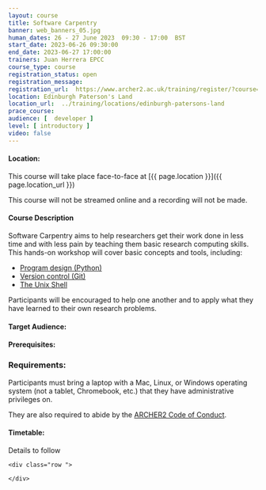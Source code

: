 ```yaml
---
layout: course
title: Software Carpentry
banner: web_banners_05.jpg 
human_dates: 26 - 27 June 2023  09:30 - 17:00  BST
start_date: 2023-06-26 09:30:00
end_date: 2023-06-27 17:00:00
trainers: Juan Herrera EPCC
course_type: course
registration_status: open
registration_message: 
registration_url:  https://www.archer2.ac.uk/training/register/?course=230626-software-carpentry
location: Edinburgh Paterson's Land
location_url:  ../training/locations/edinburgh-patersons-land
prace_course: 
audience: [  developer ]
level: [ introductory ]
video: false
---
```


#### Location:

This course will take place face-to-face at  [{{ page.location }}]({{ page.location_url }})

This course will not be streamed online and a recording will not be made.

#### Course Description

Software Carpentry aims to help researchers get their work done in less time and with less pain by teaching them basic research computing skills. This hands-on workshop will cover basic concepts and tools, including:

-    [Program design (Python)](https://swcarpentry.github.io/python-novice-inflammation/)
-    [Version control (Git)](https://swcarpentry.github.io/git-novice/)
-    [The Unix Shell](https://swcarpentry.github.io/shell-novice/)

Participants will be encouraged to help one another and to apply what they have learned to their own research problems.

#### Target Audience:

#### Prerequisites:

### Requirements:

Participants must bring a laptop with a Mac, Linux, or Windows operating system (not a tablet, Chromebook, etc.) that they have administrative privileges on.

They are also required to abide by the [ARCHER2  Code of Conduct](../../../about/policies/code-of-conduct.html). 


#### Timetable:

Details to follow

<section id="service">

<!-- 

<h2><a name="materials">Course materials</a></h2>
 -->


    <div class="row ">	

<!-- 		
      <div class="col-xs-6 col-sm-4">
        <a class="ar2_linkbox ar2_linkbox-green" 
          href="   ">
          <strong>Course materials</strong>         
        </a>
      </div>
 -->

<!--  
      <div class="col-xs-6 col-sm-4">
        <a class="ar2_linkbox ar2_linkbox-teal" 
          href="https://pad.archer2.ac.uk/p/NNNNNN-xxxxxxx">
          <strong>Course Chat</strong>       
        </a>
      </div>
		
 -->
 	</div>
		
		
					


<!-- 		
<h2><a name="videos">Videos</a></h2>

<h3>Session 1</h3>

<div>
	<iframe title="Video" width="560" height="315" src="https://www.youtube.com/embed/xxxxxxxxxxx" frameborder="0" allow="accelerometer; autoplay; encrypted-media; gyroscope; picture-in-picture" allowfullscreen></iframe>
</div>

 -->





<!-- 
<h2><a name="feedback">Feedback</a></h2>


    <div class="row ">	

      <div class="col-xs-6 col-sm-4">
        <a class="ar2_linkbox ar2_linkbox-teal" 

           href="../../feedback/?course=XXXX" 

		>
          <strong>Feedback</strong><br/>
          Please let us know what was great about this course and anything we can improve
        </a>
      </div>
    </div>
		
 -->		

 
</section>


